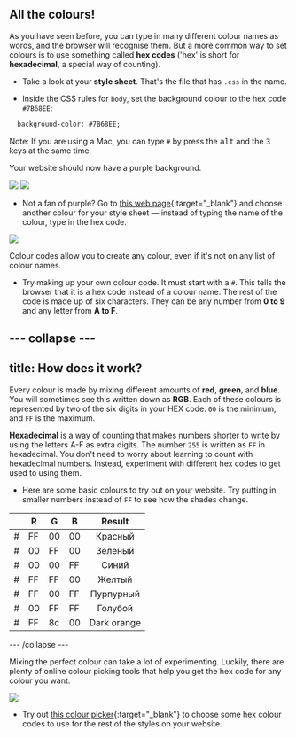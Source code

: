 ## All the colours!

As you have seen before, you can type in many different colour names as words, and the browser will recognise them. But a more common way to set colours is to use something called **hex codes** ('hex' is short for **hexadecimal**, a special way of counting).

+ Take a look at your **style sheet**. That's the file that has `.css` in the name.

+ Inside the CSS rules for `body`, set the background colour to the hex code `#7B68EE`:

```html
  background-color: #7B68EE;
```

Note: If you are using a Mac, you can type `#` by press the <kbd>alt</kbd> and the <kbd>3</kbd> keys at the same time.

Your website should now have a purple background.

![](images/HexColourFirst.png) ![](images/HexColourFirstResult.png)

+ Not a fan of purple? Go to [this web page](http://dojo.soy/html2-colors){:target="_blank"} and choose another colour for your style sheet — instead of typing the name of the colour, type in the hex code. 

![](images/ColorNamesHex.png)

Colour codes allow you to create any colour, even if it's not on any list of colour names.

+ Try making up your own colour code. It must start with a `#`. This tells the browser that it is a hex code instead of a colour name. The rest of the code is made up of six characters. They can be any number from **0 to 9** and any letter from **A to F**.

## \--- collapse \---

## title: How does it work?

Every colour is made by mixing different amounts of **red**, **green**, and **blue**. You will sometimes see this written down as **RGB**. Each of these colours is represented by two of the six digits in your HEX code. `00` is the minimum, and `FF` is the maximum.

**Hexadecimal** is a way of counting that makes numbers shorter to write by using the letters A-F as extra digits. The number `255` is written as `FF` in hexadecimal. You don't need to worry about learning to count with hexadecimal numbers. Instead, experiment with different hex codes to get used to using them.

+ Here are some basic colours to try out on your website. Try putting in smaller numbers instead of `FF` to see how the shades change.

|      | R  | G  | B  |   Result    |
| ---- | -- | -- | -- |:-----------:|
| \# | FF | 00 | 00 |   Красный   |
| \# | 00 | FF | 00 |   Зеленый   |
| \# | 00 | 00 | FF |    Синий    |
| \# | FF | FF | 00 |   Желтый    |
| \# | FF | 00 | FF |  Пурпурный  |
| \# | 00 | FF | FF |   Голубой   |
| \# | FF | 8c | 00 | Dark orange |

\--- /collapse \---

Mixing the perfect colour can take a lot of experimenting. Luckily, there are plenty of online colour picking tools that help you get the hex code for any colour you want.

![](images/W3ColorPicker.png)

+ Try out [this colour picker](http://dojo.soy/html2-color-picker){:target="_blank"} to choose some hex colour codes to use for the rest of the styles on your website.